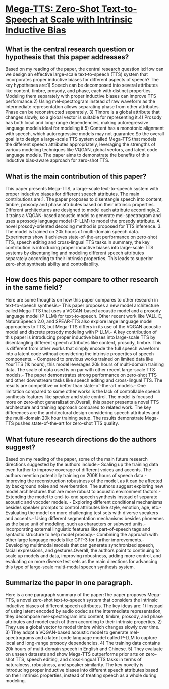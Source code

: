 # [Mega-TTS: Zero-Shot Text-to-Speech at Scale with Intrinsic Inductive   Bias](https://arxiv.org/abs/2306.03509)

## What is the central research question or hypothesis that this paper addresses?

Based on my reading of the paper, the central research question is:How can we design an effective large-scale text-to-speech (TTS) system that incorporates proper inductive biases for different aspects of speech? The key hypotheses are:1) Speech can be decomposed into several attributes like content, timbre, prosody, and phase, each with distinct properties. Modeling them separately with proper inductive biases can improve TTS performance.2) Using mel-spectrogram instead of raw waveform as the intermediate representation allows separating phase from other attributes. Phase can be reconstructed separately. 3) Timbre is a global attribute that changes slowly, so a global vector is suitable for representing it.4) Prosody has both local and long-range dependencies, making autoregressive language models ideal for modeling it.5) Content has a monotonic alignment with speech, which autoregressive models may not guarantee.So the overall goal is to design a large-scale TTS system called Mega-TTS that models the different speech attributes appropriately, leveraging the strengths of various modeling techniques like VQGAN, global vectors, and latent code language models. The paper aims to demonstrate the benefits of this inductive bias-aware approach for zero-shot TTS.


## What is the main contribution of this paper?

This paper presents Mega-TTS, a large-scale text-to-speech system with proper inductive biases for different speech attributes. The main contributions are:1. The paper proposes to disentangle speech into content, timbre, prosody and phase attributes based on their intrinsic properties. Different architectures are designed to model each attribute accordingly.2. It trains a VQGAN-based acoustic model to generate mel-spectrogram and uses a prosody language model (P-LLM) to model the prosody attribute. A novel prosody-oriented decoding method is proposed for TTS inference. 3. The model is trained on 20k hours of multi-domain speech data. Experiments show it achieves state-of-the-art performance on zero-shot TTS, speech editing and cross-lingual TTS tasks.In summary, the key contribution is introducing proper inductive biases into large-scale TTS systems by disentangling and modeling different speech attributes separately according to their intrinsic properties. This leads to superior zero-shot synthesis ability and controllability.


## How does this paper compare to other research in the same field?

Here are some thoughts on how this paper compares to other research in text-to-speech synthesis:- This paper proposes a new model architecture called Mega-TTS that uses a VQGAN-based acoustic model and a prosody language model (P-LLM) for text-to-speech. Other recent work like VALL-E, NaturalSpeech 2.0, and SPEAR-TTS also explore large language model approaches to TTS, but Mega-TTS differs in its use of the VQGAN acoustic model and discrete prosody modeling with P-LLM.- A key contribution of this paper is introducing proper inductive biases into large-scale TTS by disentangling different speech attributes like content, prosody, timbre. This is different from other works that simply encode the full speech waveform into a latent code without considering the intrinsic properties of speech components.  - Compared to previous works trained on limited data like YourTTS (1k hours), this model leverages 20k hours of multi-domain training data. The scale of data used is on par with other recent large-scale TTS models.- The paper demonstrates strong performance on zero-shot TTS and other downstream tasks like speech editing and cross-lingual TTS. The results are competitive or better than state-of-the-art models.- One limitation compared to some other works is the lack of controllable speech synthesis features like speaker and style control. The model is focused more on zero-shot generalization.Overall, this paper presents a novel TTS architecture and training approach compared to related work. The key differences are the architectural design considering speech attributes and the multi-domain 20k hour training setup. The results demonstrate Mega-TTS pushes state-of-the-art for zero-shot TTS quality.


## What future research directions do the authors suggest?

Based on my reading of the paper, some of the main future research directions suggested by the authors include:- Scaling up the training data even further to improve coverage of different voices and accents. The authors mention potentially training on 200K hours of speech data.- Improving the reconstruction robustness of the model, as it can be affected by background noise and reverberation. The authors suggest exploring new model architectures that are more robust to acoustic environment factors.- Extending the model to end-to-end speech synthesis instead of separate acoustic and vocoder models. - Exploring different conditional mechanisms besides speaker prompts to control attributes like style, emotion, age, etc.- Evaluating the model on more challenging test sets with diverse speakers and accents.- Using different segmentation mechanisms besides phonemes as the base unit of modeling, such as characters or subword units.- Incorporating external linguistic features like part-of-speech tags and syntactic structure to help model prosody.- Combining the approach with other large language models like GPT-3 for further improvements.- Developing multimodal models that can generate synchronized speech, facial expressions, and gestures.Overall, the authors point to continuing to scale up models and data, improving robustness, adding more control, and evaluating on more diverse test sets as the main directions for advancing this type of large-scale multi-modal speech synthesis system.


## Summarize the paper in one paragraph.

Here is a one paragraph summary of the paper:The paper proposes Mega-TTS, a novel zero-shot text-to-speech system that considers the intrinsic inductive biases of different speech attributes. The key ideas are: 1) Instead of using latent encoded by audio codec as the intermediate representation, they decompose mel-spectrogram into content, timbre, prosody, and phase attributes and model each of them according to their intrinsic properties. 2) They use a global vector to model timbre which changes slowly over time. 3) They adopt a VQGAN-based acoustic model to generate mel-spectrograms and a latent code language model called P-LLM to capture local and long-range prosody dependencies. 4) The training data contains 20k hours of multi-domain speech in English and Chinese. 5) They evaluate on unseen datasets and show Mega-TTS outperforms prior arts on zero-shot TTS, speech editing, and cross-lingual TTS tasks in terms of naturalness, robustness, and speaker similarity. The key novelty is introducing proper inductive biases into different speech attributes based on their intrinsic properties, instead of treating speech as a whole during modeling.
